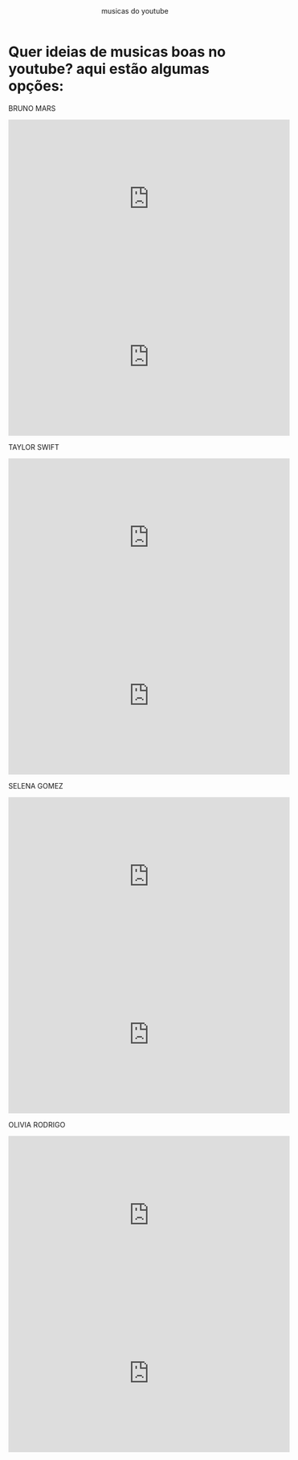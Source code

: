   <header>musicas do youtube</header>
<h1>Quer ideias de musicas boas no youtube? aqui estão algumas opções:</h1>

<p>BRUNO MARS</p>

<iframe width="560" height="315" src="https://www.youtube.com/embed/kPa7bsKwL-c?si=hkidtcjccaLxxD40" title="YouTube video player" frameborder="0" allow="accelerometer; autoplay; clipboard-write; encrypted-media; gyroscope; picture-in-picture; web-share" referrerpolicy="strict-origin-when-cross-origin" allowfullscreen></iframe>

<iframe width="560" height="315" src="https://www.youtube.com/embed/ekzHIouo8Q4?si=e5DmhdzomR29on5U" title="YouTube video player" frameborder="0" allow="accelerometer; autoplay; clipboard-write; encrypted-media; gyroscope; picture-in-picture; web-share" referrerpolicy="strict-origin-when-cross-origin" allowfullscreen></iframe>




<p>TAYLOR SWIFT</p>

<iframe width="560" height="315" src="https://www.youtube.com/embed/e-ORhEE9VVg?si=pqQHXwso-wCyy8M0" title="YouTube video player" frameborder="0" allow="accelerometer; autoplay; clipboard-write; encrypted-media; gyroscope; picture-in-picture; web-share" referrerpolicy="strict-origin-when-cross-origin" allowfullscreen></iframe>

<iframe width="560" height="315" src="https://www.youtube.com/embed/VuNIsY6JdUw?si=o7SMmEV9I0fYpHLm" title="YouTube video player" frameborder="0" allow="accelerometer; autoplay; clipboard-write; encrypted-media; gyroscope; picture-in-picture; web-share" referrerpolicy="strict-origin-when-cross-origin" allowfullscreen></iframe>

<p>SELENA GOMEZ</p>

<iframe width="560" height="315" src="https://www.youtube.com/embed/nJG5CWsne8E?si=tnMKQzMGbPXywHtL" title="YouTube video player" frameborder="0" allow="accelerometer; autoplay; clipboard-write; encrypted-media; gyroscope; picture-in-picture; web-share" referrerpolicy="strict-origin-when-cross-origin" allowfullscreen></iframe>

<iframe width="560" height="315" src="https://www.youtube.com/embed/n-D1EB74Ckg?si=iIGOKHs-9cNMVVKK" title="YouTube video player" frameborder="0" allow="accelerometer; autoplay; clipboard-write; encrypted-media; gyroscope; picture-in-picture; web-share" referrerpolicy="strict-origin-when-cross-origin" allowfullscreen></iframe>


<p>OLIVIA RODRIGO</p>

<iframe width="560" height="315" src="https://www.youtube.com/embed/cii6ruuycQA?si=9G_fMsv8gnztWZcx" title="YouTube video player" frameborder="0" allow="accelerometer; autoplay; clipboard-write; encrypted-media; gyroscope; picture-in-picture; web-share" referrerpolicy="strict-origin-when-cross-origin" allowfullscreen></iframe>

<iframe width="560" height="315" src="https://www.youtube.com/embed/ZmDBbnmKpqQ?si=XfKqe-emLn2pfUH8" title="YouTube video player" frameborder="0" allow="accelerometer; autoplay; clipboard-write; encrypted-media; gyroscope; picture-in-picture; web-share" referrerpolicy="strict-origin-when-cross-origin" allowfullscreen></iframe>
</body>


